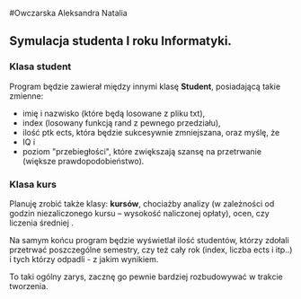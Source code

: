 #Owczarska Aleksandra Natalia
## Symulacja studenta I roku Informatyki.

### Klasa student

Program będzie zawierał między innymi klasę **Student**, posiadającą  takie zmienne:

- imię i nazwisko (które będą losowane z pliku txt), 
- index (losowany funkcją rand z pewnego przedziału), 
- ilość ptk ects, która będzie sukcesywnie zmniejszana, oraz myślę, że 
- IQ i 
- poziom "przebiegłości", które zwiększają szansę na przetrwanie (większe prawdopodobieństwo).

### Klasa kurs

Planuję zrobić także klasy: **kursów**, chociażby analizy (w zależności od godzin niezaliczonego kursu – wysokość naliczonej opłaty), ocen, czy liczenia średniej .

Na samym końcu program będzie wyświetlał ilość studentów, którzy zdołali przetrwać poszczególne semestry, czy też cały rok (index, liczba ects i itp..) i tych którzy odpadli - z jakim wynikiem.

To taki ogólny zarys, zacznę go pewnie bardziej rozbudowywać w trakcie tworzenia.
